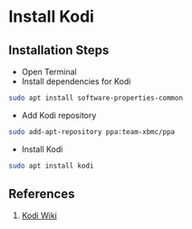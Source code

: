 # Install Kodi

## Installation Steps

* Open Terminal
* Install dependencies for Kodi

```bash
sudo apt install software-properties-common
```

* Add Kodi repository

```bash
sudo add-apt-repository ppa:team-xbmc/ppa
```

* Install Kodi

```bash
sudo apt install kodi
```

## References

1. [Kodi Wiki](https://kodi.wiki/view/HOW-TO:Install_Kodi_for_Linux)
